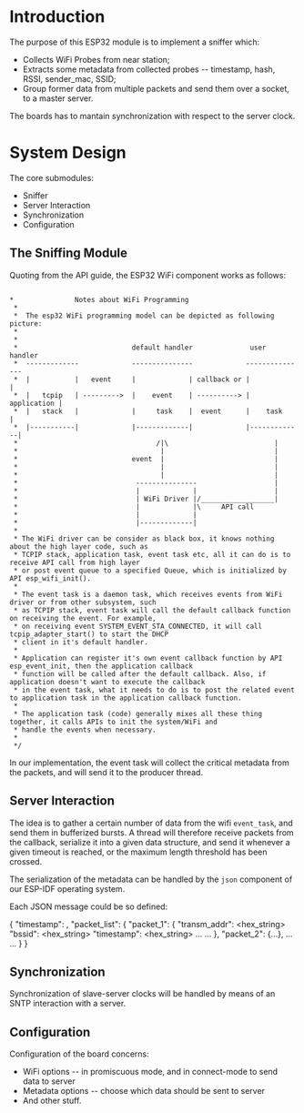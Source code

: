 # Introduction

The purpose of this ESP32 module is to implement a sniffer which:

- Collects WiFi Probes from near station;
- Extracts some metadata from collected probes -- timestamp, hash, RSSI, sender_mac, SSID;
- Group former data from multiple packets and send them over a socket, to a master server.

The boards has to mantain synchronization with respect to the server clock.

# System Design

The core submodules:

- Sniffer
- Server Interaction
- Synchronization
- Configuration

## The Sniffing Module

Quoting from the API guide, the ESP32 WiFi component works as follows:

```

*               Notes about WiFi Programming
 *
 *  The esp32 WiFi programming model can be depicted as following picture:
 *
 *
 *                            default handler              user handler
 *  -------------             ---------------             ---------------
 *  |           |   event     |             | callback or |             |
 *  |   tcpip   | --------->  |    event    | ----------> | application |
 *  |   stack   |             |     task    |  event      |    task     |
 *  |-----------|             |-------------|             |-------------|
 *                                  /|\                          |
 *                                   |                           |
 *                            event  |                           |
 *                                   |                           |
 *                                   |                           |
 *                             ---------------                   |
 *                             |             |                   |
 *                             | WiFi Driver |/__________________|
 *                             |             |\     API call
 *                             |             |
 *                             |-------------|
 *
 * The WiFi driver can be consider as black box, it knows nothing about the high layer code, such as
 * TCPIP stack, application task, event task etc, all it can do is to receive API call from high layer
 * or post event queue to a specified Queue, which is initialized by API esp_wifi_init().
 *
 * The event task is a daemon task, which receives events from WiFi driver or from other subsystem, such
 * as TCPIP stack, event task will call the default callback function on receiving the event. For example,
 * on receiving event SYSTEM_EVENT_STA_CONNECTED, it will call tcpip_adapter_start() to start the DHCP
 * client in it's default handler.
 *
 * Application can register it's own event callback function by API esp_event_init, then the application callback
 * function will be called after the default callback. Also, if application doesn't want to execute the callback
 * in the event task, what it needs to do is to post the related event to application task in the application callback function.
 *
 * The application task (code) generally mixes all these thing together, it calls APIs to init the system/WiFi and
 * handle the events when necessary.
 *
 */
```

In our implementation, the event task will collect the critical metadata from the packets, and will send it to the producer thread.

## Server Interaction

The idea is to gather a certain number of data from the wifi `event_task`, and send them in bufferized bursts.
A thread will therefore receive packets from the callback, serialize it into a given data structure, and send it whenever
a given timeout is reached, or the maximum length threshold has been crossed.

The serialization of the metadata can be handled by the `json` component of our ESP-IDF operating system.

Each JSON message could be so defined:

{
	"timestamp": <timestamp>,
	"packet_list": {
		"packet_1": {
			"transm_addr": <hex_string>
			"bssid": <hex_string>
			"timestamp": <hex_string>
			...
			...
		},
		"packet_2": {...},
		...
		...
	}
}

## Synchronization

Synchronization of slave-server clocks will be handled by means of an SNTP interaction with a server.

## Configuration

Configuration of the board concerns:

- WiFi options -- in promiscuous mode, and in connect-mode to send data to server
- Metadata options -- choose which data should be sent to server
- And other stuff.
